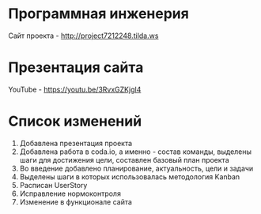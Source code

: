 # Программная инженерия
Сайт проекта - http://project7212248.tilda.ws

# Презентация сайта
YouTube - https://youtu.be/3RvxGZKjgl4

# Список изменений
1. Добавлена презентация проекта
2. Добавлена работа в coda.io, а именно - состав команды, выделены шаги для достижения цели, 
составлен базовый план проекта
3. Во введение добавлено планирование, актуальность, цели и задачи
4. Выделены шаги в которых использовалась методология Kanban
5. Расписан UserStory
6. Исправление нормоконтроля
7. Изменение в функционале сайта
